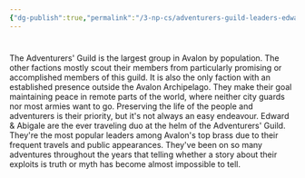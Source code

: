 ```yaml
---
{"dg-publish":true,"permalink":"/3-np-cs/adventurers-guild-leaders-edward-and-abigail-teach/"}
---
```


# 
The Adventurers' Guild is the largest group in Avalon by population. The other factions mostly scout their members from particularly promising or accomplished members of this guild. It is also the only faction with an established presence outside the Avalon Archipelago. They make their goal maintaining peace in remote parts of the world, where neither city guards nor most armies want to go. Preserving the life of the people and adventurers is their priority, but it's not always an easy endeavour. Edward & Abigale are the ever traveling duo at the helm of the Adventurers' Guild. They're the most popular leaders among Avalon's top brass due to their frequent travels and public appearances. They've been on so many adventures throughout the years that telling whether a story about their exploits is truth or myth has become almost impossible to tell.